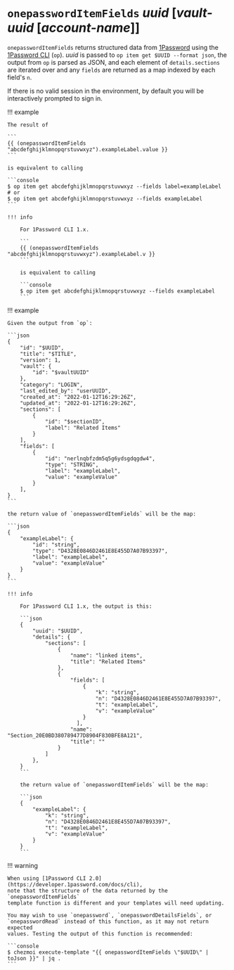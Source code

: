 # `onepasswordItemFields` *uuid* [*vault-uuid* [*account-name*]]

`onepasswordItemFields` returns structured data from
[1Password](https://1password.com/) using the [1Password
CLI](https://support.1password.com/command-line-getting-started/) (`op`). *uuid*
is passed to `op item get $UUID --format json`, the output from `op` is parsed
as JSON, and each element of `details.sections` are iterated over and any
`fields` are returned as a map indexed by each field's `n`.

If there is no valid session in the environment, by default you will be
interactively prompted to sign in.

!!! example

    The result of

    ```
    {{ (onepasswordItemFields "abcdefghijklmnopqrstuvwxyz").exampleLabel.value }}
    ```

    is equivalent to calling

    ```console
    $ op item get abcdefghijklmnopqrstuvwxyz --fields label=exampleLabel
    # or
    $ op item get abcdefghijklmnopqrstuvwxyz --fields exampleLabel
    ```

    !!! info

        For 1Password CLI 1.x.

        ```
        {{ (onepasswordItemFields "abcdefghijklmnopqrstuvwxyz").exampleLabel.v }}
        ```

        is equivalent to calling

        ```console
        $ op item get abcdefghijklmnopqrstuvwxyz --fields exampleLabel
        ```

!!! example

    Given the output from `op`:

    ```json
    {
        "id": "$UUID",
        "title": "$TITLE",
        "version": 1,
        "vault": {
            "id": "$vaultUUID"
        },
        "category": "LOGIN",
        "last_edited_by": "userUUID",
        "created_at": "2022-01-12T16:29:26Z",
        "updated_at": "2022-01-12T16:29:26Z",
        "sections": [
            {
                "id": "$sectionID",
                "label": "Related Items"
            }
        ],
        "fields": [
            {
                "id": "nerlnqbfzdm5q5g6ydsgdqgdw4",
                "type": "STRING",
                "label": "exampleLabel",
                "value": "exampleValue"
            }
        ],
    }
    ```

    the return value of `onepasswordItemFields` will be the map:

    ```json
    {
        "exampleLabel": {
            "id": "string",
            "type": "D4328E0846D2461E8E455D7A07B93397",
            "label": "exampleLabel",
            "value": "exampleValue"
        }
    }
    ```

    !!! info

        For 1Password CLI 1.x, the output is this:

        ```json
        {
            "uuid": "$UUID",
            "details": {
                "sections": [
                    {
                        "name": "linked items",
                        "title": "Related Items"
                    },
                    {
                        "fields": [
                            {
                                "k": "string",
                                "n": "D4328E0846D2461E8E455D7A07B93397",
                                "t": "exampleLabel",
                                "v": "exampleValue"
                            }
                          ],
                        "name": "Section_20E0BD380789477D8904F830BFE8A121",
                        "title": ""
                    }
                ]
            },
        }
        ```

        the return value of `onepasswordItemFields` will be the map:

        ```json
        {
            "exampleLabel": {
                "k": "string",
                "n": "D4328E0846D2461E8E455D7A07B93397",
                "t": "exampleLabel",
                "v": "exampleValue"
            }
        }
        ```

!!! warning

    When using [1Password CLI 2.0](https://developer.1password.com/docs/cli),
    note that the structure of the data returned by the `onepasswordItemFields`
    template function is different and your templates will need updating.

    You may wish to use `onepassword`, `onepasswordDetailsFields`, or
    `onepasswordRead` instead of this function, as it may not return expected
    values. Testing the output of this function is recommended:

    ```console
    $ chezmoi execute-template "{{ onepasswordItemFields \"$UUID\" | toJson }}" | jq .
    ```
